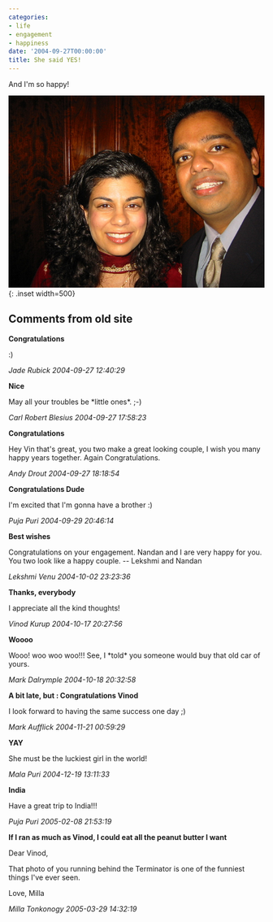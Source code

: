 ```yaml
---
categories:
- life
- engagement
- happiness
date: '2004-09-27T00:00:00'
title: She said YES!
---
```



And I'm so happy!

![Mala and me](/images/siena-hotel.jpg){: .inset width=500}

<div id="comment-box">
<h2>Comments from old site</h2>

<div class="one-comment">
<p><b>Congratulations</b></p>
<p>
:)
</p>
<address class="signature">
<span class="author">Jade Rubick</span>
<span class="date">2004-09-27 12:40:29</span>
</address>
</div>

<div class="one-comment">
<p><b>Nice</b></p>
<p>
May all your troubles be *little ones*. ;-)
</p>
<address class="signature">
<span class="author">Carl Robert Blesius</span>
<span class="date">2004-09-27 17:58:23</span>
</address>
</div>

<div class="one-comment">
<p><b>Congratulations</b></p>
<p>
Hey Vin that's great, you two make a great looking couple, I wish you
many happy years together. Again Congratulations.
</p>
<address class="signature">
<span class="author">Andy Drout</span>
<span class="date">2004-09-27 18:18:54</span>
</address>
</div>

<div class="one-comment">
<p><b>Congratulations Dude</b></p>
<p>
I'm excited that I'm gonna have a brother :)
</p>
<address class="signature">
<span class="author">Puja Puri</span>
<span class="date">2004-09-29 20:46:14</span>
</address>
</div>

<div class="one-comment">
<p><b>Best wishes</b></p>
<p>
Congratulations on your engagement.  Nandan and I are very happy for
you.  You two look like a happy couple. -- Lekshmi and Nandan
</p>
<address class="signature">
<span class="author">Lekshmi Venu</span>
<span class="date">2004-10-02 23:23:36</span>
</address>
</div>

<div class="my-comment">
<p><b>Thanks, everybody</b></p>
<p>
I appreciate all the kind thoughts!
</p>
<address class="signature">
<span class="author">Vinod Kurup</span>
<span class="date">2004-10-17 20:27:56</span>
</address>
</div>

<div class="one-comment">
<p><b>Woooo</b></p>
<p>
Wooo!  woo woo woo!!!  See, I *told* you someone would buy that old
car of yours.
</p>
<address class="signature">
<span class="author">Mark Dalrymple</span>
<span class="date">2004-10-18 20:32:58</span>
</address>
</div>

<div class="one-comment">
<p><b>A bit late, but : Congratulations Vinod</b></p>
<p>
I look forward to having the same success one day ;)
</p>
<address class="signature">
<span class="author">Mark Aufflick</span>
<span class="date">2004-11-21 00:59:29</span>
</address>
</div>

<div class="one-comment">
<p><b>YAY</b></p>
<p>
She must be the luckiest girl in the world!
</p>
<address class="signature">
<span class="author">Mala Puri</span>
<span class="date">2004-12-19 13:11:33</span>
</address>
</div>

<div class="one-comment">
<p><b>India</b></p>
<p>
Have a great trip to India!!!
</p>
<address class="signature">
<span class="author">Puja Puri</span>
<span class="date">2005-02-08 21:53:19</span>
</address>
</div>

<div class="one-comment">
<p><b>If I ran as much as Vinod, I could eat all the peanut butter I want</b></p>
<p>
Dear Vinod,
</p>
<p>
That photo of you running behind the Terminator is one of the funniest
things I've ever seen.
</p>
<p>
Love, Milla
</p>
<address class="signature">
<span class="author">Milla Tonkonogy</span>
<span class="date">2005-03-29 14:32:19</span>
</address>
</div>

</div>
